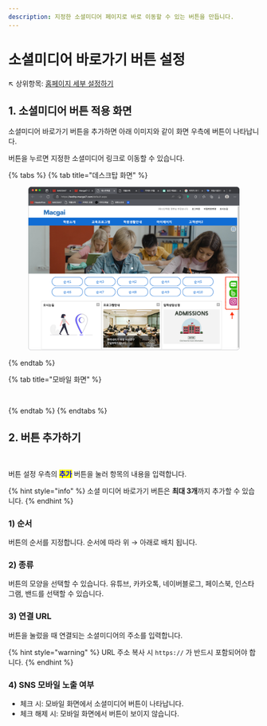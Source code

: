 ```yaml
---
description: 지정한 소셜미디어 페이지로 바로 이동할 수 있는 버튼을 만듭니다.
---
```


# 소셜미디어 바로가기 버튼 설정

↖ 상위항목: [홈페이지 세부 설정하기](./)

## 1. 소셜미디어 버튼 적용 화면

소셜미디어 바로가기 버튼을 추가하면 아래 이미지와 같이 화면 우측에 버튼이 나타납니다.&#x20;

버튼을 누르면 지정한 소셜미디어 링크로 이동할 수 있습니다.

{% tabs %}
{% tab title="데스크탑 화면" %}
<figure><img src="../../.gitbook/assets/소셜미디어_데스크탑.png" alt=""><figcaption></figcaption></figure>
{% endtab %}

{% tab title="모바일 화면" %}
<figure><img src="../../.gitbook/assets/소셜미디어_모바일.png" alt=""><figcaption></figcaption></figure>
{% endtab %}
{% endtabs %}

## 2. 버튼 추가하기

<figure><img src="../../.gitbook/assets/소셜미디어 바로가기 버튼.png" alt=""><figcaption></figcaption></figure>

버튼 설정 우측의 <mark style="color:blue;">**추가**</mark> 버튼을 눌러 항목의 내용을 입력합니다.&#x20;

{% hint style="info" %}
소셜 미디어 바로가기 버튼은 **최대 3개**까지 추가할 수 있습니다.
{% endhint %}

### 1) 순서

버튼의 순서를 지정합니다. 순서에 따라 위 → 아래로 배치 됩니다.

### 2) 종류

버튼의 모양을 선택할 수 있습니다. 유튜브, 카카오톡, 네이버블로그, 페이스북, 인스타그램, 밴드를 선택할 수 있습니다.

### 3) 연결 URL

버튼을 눌렀을 때 연결되는 소셜미디어의 주소를 입력합니다.

{% hint style="warning" %}
URL 주소 복사 시 `https://` 가 반드시 포함되어야 합니다.
{% endhint %}

### 4) SNS 모바일 노출 여부

* 체크 시: 모바일 화면에서 소셜미디어 버튼이 나타납니다.
* 체크 해제 시: 모바일 화면에서 버튼이 보이지 않습니다.

